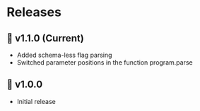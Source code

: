 <!-- TODO: update version -->

# Releases

## 🎇 v1.1.0 (Current)
- Added schema-less flag parsing
- Switched parameter positions in the function program.parse

## 🔖 v1.0.0
- Initial release